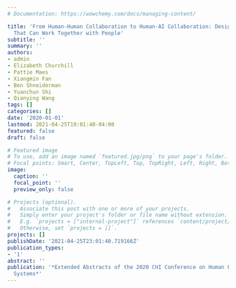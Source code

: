 ```yaml
---
# Documentation: https://wowchemy.com/docs/managing-content/

title: 'From Human-Human Collaboration to Human-AI Collaboration: Designing AI Systems
  That Can Work Together with People'
subtitle: ''
summary: ''
authors:
- admin
- Elizabeth Churchill
- Pattie Maes
- Xiangmin Fan
- Ben Shneiderman
- Yuanchun Shi
- Qianying Wang
tags: []
categories: []
date: '2020-01-01'
lastmod: 2021-04-25T19:01:40-04:00
featured: false
draft: false

# Featured image
# To use, add an image named `featured.jpg/png` to your page's folder.
# Focal points: Smart, Center, TopLeft, Top, TopRight, Left, Right, BottomLeft, Bottom, BottomRight.
image:
  caption: ''
  focal_point: ''
  preview_only: false

# Projects (optional).
#   Associate this post with one or more of your projects.
#   Simply enter your project's folder or file name without extension.
#   E.g. `projects = ["internal-project"]` references `content/project/deep-learning/index.md`.
#   Otherwise, set `projects = []`.
projects: []
publishDate: '2021-04-25T23:01:40.719166Z'
publication_types:
- '1'
abstract: ''
publication: '*Extended Abstracts of the 2020 CHI Conference on Human Factors in Computing
  Systems*'
---
```

